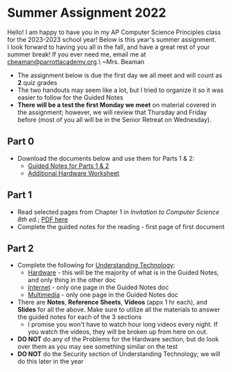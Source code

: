 # Summer Assignment 2022

Hello! I am happy to have you in my AP Computer Science Principles class for the 2023-2023 school year! Below is this year's summer assignment.  
I look forward to having you all in the fall, and have a great rest of your summer break! If you ever need me, email me at <cbeaman@parrottacademy.org>.\\
~Mrs. Beaman

- The assignment below is due the first day we all meet and will count as **2** quiz grades
- The two handouts may seem like a lot, but I tried to organize it so it was easier to follow for the Guided Notes
- **There will be a test the first Monday we meet** on material covered in the assignment; however, we will review that Thursday and Friday before (most of you all will be in the Senior Retreat on Wednesday).

## Part 0
- Download the documents below and use them for Parts 1 & 2:
  - [Guided Notes for Parts 1 & 2](\apcsp\assets\pdfs\summer\summer-21.pdf)
  - [Additional Hardware Worksheet](\apcsp\assets\pdfs\summer\hardware.pdf)

## Part 1
- Read selected pages from Chapter 1 in *Invitation to Computer Science 8th ed.*; [PDF here](\apcsp\assets\pdfs\summer\inv-to-cs-ch1-edited.pdf)
- Complete the guided notes for the reading - first page of first document

## Part 2
- Complete the following for [Understanding Technology](/apcsp/curriculum/understanding_technology):
  - [Hardware](/apcsp/curriculum/understanding_technology/hardware) - this will be the majority of what is in the Guided Notes, and only thing in the other doc
  - [Internet](/apcsp/curriculum/understanding_technology/internet) - only one page in the Guided Notes doc
  - [Multimedia](/apcsp/curriculum/understanding_technology/multimedia) - only one page in the Guided Notes doc
- There are **Notes**, **Reference Sheets**, **Videos** (appx 1 hr each), and **Slides** for all the above. Make sure to utilize all the materials to answer the guided notes for each of the 3 sections
  - I promise you won't have to watch hour long videos every night. If you watch the videos, they will be broken up from here on out.
- **DO NOT** do any of the Problems for the Hardware section, but do look over them as you may see something similar on the test
- **DO NOT** do the Security section of Understanding Technology; we will do this later in the year

